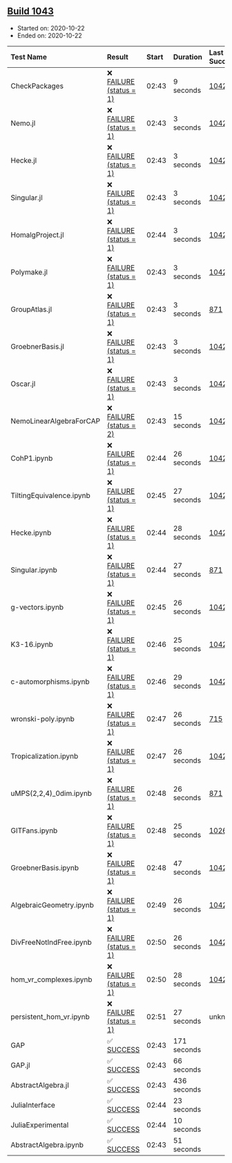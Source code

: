 ## [Build 1043](https://oscarci.mathematik.uni-kl.de/job/oscar-stable/1043/)

* Started on: 2020-10-22
* Ended on: 2020-10-22

| Test Name    | Result | Start | Duration | Last Success | First Failure |
|:-------------|:-------|:------|:---------|:-------------|:--------------|
| CheckPackages | ❌ [FAILURE (status = 1)](https://oscarci.mathematik.uni-kl.de/job/oscar-stable/1043/artifact/logs/build-1043/CheckPackages.log) | 02:43 | 9 seconds | [1042](https://oscarci.mathematik.uni-kl.de/job/oscar-stable/1042/) | [1043](https://oscarci.mathematik.uni-kl.de/job/oscar-stable/1043/) |
| Nemo.jl | ❌ [FAILURE (status = 1)](https://oscarci.mathematik.uni-kl.de/job/oscar-stable/1043/artifact/logs/build-1043/Nemo.jl.log) | 02:43 | 3 seconds | [1042](https://oscarci.mathematik.uni-kl.de/job/oscar-stable/1042/) | [1043](https://oscarci.mathematik.uni-kl.de/job/oscar-stable/1043/) |
| Hecke.jl | ❌ [FAILURE (status = 1)](https://oscarci.mathematik.uni-kl.de/job/oscar-stable/1043/artifact/logs/build-1043/Hecke.jl.log) | 02:43 | 3 seconds | [1042](https://oscarci.mathematik.uni-kl.de/job/oscar-stable/1042/) | [1043](https://oscarci.mathematik.uni-kl.de/job/oscar-stable/1043/) |
| Singular.jl | ❌ [FAILURE (status = 1)](https://oscarci.mathematik.uni-kl.de/job/oscar-stable/1043/artifact/logs/build-1043/Singular.jl.log) | 02:43 | 3 seconds | [1042](https://oscarci.mathematik.uni-kl.de/job/oscar-stable/1042/) | [1043](https://oscarci.mathematik.uni-kl.de/job/oscar-stable/1043/) |
| HomalgProject.jl | ❌ [FAILURE (status = 1)](https://oscarci.mathematik.uni-kl.de/job/oscar-stable/1043/artifact/logs/build-1043/HomalgProject.jl.log) | 02:44 | 3 seconds | [1042](https://oscarci.mathematik.uni-kl.de/job/oscar-stable/1042/) | [1043](https://oscarci.mathematik.uni-kl.de/job/oscar-stable/1043/) |
| Polymake.jl | ❌ [FAILURE (status = 1)](https://oscarci.mathematik.uni-kl.de/job/oscar-stable/1043/artifact/logs/build-1043/Polymake.jl.log) | 02:43 | 3 seconds | [1042](https://oscarci.mathematik.uni-kl.de/job/oscar-stable/1042/) | [1043](https://oscarci.mathematik.uni-kl.de/job/oscar-stable/1043/) |
| GroupAtlas.jl | ❌ [FAILURE (status = 1)](https://oscarci.mathematik.uni-kl.de/job/oscar-stable/1043/artifact/logs/build-1043/GroupAtlas.jl.log) | 02:43 | 3 seconds | [871](https://oscarci.mathematik.uni-kl.de/job/oscar-stable/871/) | [872](https://oscarci.mathematik.uni-kl.de/job/oscar-stable/872/) |
| GroebnerBasis.jl | ❌ [FAILURE (status = 1)](https://oscarci.mathematik.uni-kl.de/job/oscar-stable/1043/artifact/logs/build-1043/GroebnerBasis.jl.log) | 02:43 | 3 seconds | [1042](https://oscarci.mathematik.uni-kl.de/job/oscar-stable/1042/) | [1043](https://oscarci.mathematik.uni-kl.de/job/oscar-stable/1043/) |
| Oscar.jl | ❌ [FAILURE (status = 1)](https://oscarci.mathematik.uni-kl.de/job/oscar-stable/1043/artifact/logs/build-1043/Oscar.jl.log) | 02:43 | 3 seconds | [1042](https://oscarci.mathematik.uni-kl.de/job/oscar-stable/1042/) | [1043](https://oscarci.mathematik.uni-kl.de/job/oscar-stable/1043/) |
| NemoLinearAlgebraForCAP | ❌ [FAILURE (status = 2)](https://oscarci.mathematik.uni-kl.de/job/oscar-stable/1043/artifact/logs/build-1043/NemoLinearAlgebraForCAP.log) | 02:43 | 15 seconds | [1042](https://oscarci.mathematik.uni-kl.de/job/oscar-stable/1042/) | [1043](https://oscarci.mathematik.uni-kl.de/job/oscar-stable/1043/) |
| CohP1.ipynb | ❌ [FAILURE (status = 1)](https://oscarci.mathematik.uni-kl.de/job/oscar-stable/1043/artifact/logs/build-1043/CohP1.ipynb.log) | 02:44 | 26 seconds | [1042](https://oscarci.mathematik.uni-kl.de/job/oscar-stable/1042/) | [1043](https://oscarci.mathematik.uni-kl.de/job/oscar-stable/1043/) |
| TiltingEquivalence.ipynb | ❌ [FAILURE (status = 1)](https://oscarci.mathematik.uni-kl.de/job/oscar-stable/1043/artifact/logs/build-1043/TiltingEquivalence.ipynb.log) | 02:45 | 27 seconds | [1042](https://oscarci.mathematik.uni-kl.de/job/oscar-stable/1042/) | [1043](https://oscarci.mathematik.uni-kl.de/job/oscar-stable/1043/) |
| Hecke.ipynb | ❌ [FAILURE (status = 1)](https://oscarci.mathematik.uni-kl.de/job/oscar-stable/1043/artifact/logs/build-1043/Hecke.ipynb.log) | 02:44 | 28 seconds | [1042](https://oscarci.mathematik.uni-kl.de/job/oscar-stable/1042/) | [1043](https://oscarci.mathematik.uni-kl.de/job/oscar-stable/1043/) |
| Singular.ipynb | ❌ [FAILURE (status = 1)](https://oscarci.mathematik.uni-kl.de/job/oscar-stable/1043/artifact/logs/build-1043/Singular.ipynb.log) | 02:44 | 27 seconds | [871](https://oscarci.mathematik.uni-kl.de/job/oscar-stable/871/) | [872](https://oscarci.mathematik.uni-kl.de/job/oscar-stable/872/) |
| g-vectors.ipynb | ❌ [FAILURE (status = 1)](https://oscarci.mathematik.uni-kl.de/job/oscar-stable/1043/artifact/logs/build-1043/g-vectors.ipynb.log) | 02:45 | 26 seconds | [1042](https://oscarci.mathematik.uni-kl.de/job/oscar-stable/1042/) | [1043](https://oscarci.mathematik.uni-kl.de/job/oscar-stable/1043/) |
| K3-16.ipynb | ❌ [FAILURE (status = 1)](https://oscarci.mathematik.uni-kl.de/job/oscar-stable/1043/artifact/logs/build-1043/K3-16.ipynb.log) | 02:46 | 25 seconds | [1042](https://oscarci.mathematik.uni-kl.de/job/oscar-stable/1042/) | [1043](https://oscarci.mathematik.uni-kl.de/job/oscar-stable/1043/) |
| c-automorphisms.ipynb | ❌ [FAILURE (status = 1)](https://oscarci.mathematik.uni-kl.de/job/oscar-stable/1043/artifact/logs/build-1043/c-automorphisms.ipynb.log) | 02:46 | 29 seconds | [1042](https://oscarci.mathematik.uni-kl.de/job/oscar-stable/1042/) | [1043](https://oscarci.mathematik.uni-kl.de/job/oscar-stable/1043/) |
| wronski-poly.ipynb | ❌ [FAILURE (status = 1)](https://oscarci.mathematik.uni-kl.de/job/oscar-stable/1043/artifact/logs/build-1043/wronski-poly.ipynb.log) | 02:47 | 26 seconds | [715](https://oscarci.mathematik.uni-kl.de/job/oscar-stable/715/) | [716](https://oscarci.mathematik.uni-kl.de/job/oscar-stable/716/) |
| Tropicalization.ipynb | ❌ [FAILURE (status = 1)](https://oscarci.mathematik.uni-kl.de/job/oscar-stable/1043/artifact/logs/build-1043/Tropicalization.ipynb.log) | 02:47 | 26 seconds | [1042](https://oscarci.mathematik.uni-kl.de/job/oscar-stable/1042/) | [1043](https://oscarci.mathematik.uni-kl.de/job/oscar-stable/1043/) |
| uMPS(2,2,4)_0dim.ipynb | ❌ [FAILURE (status = 1)](https://oscarci.mathematik.uni-kl.de/job/oscar-stable/1043/artifact/logs/build-1043/uMPS-2-2-4-_0dim.ipynb.log) | 02:48 | 26 seconds | [871](https://oscarci.mathematik.uni-kl.de/job/oscar-stable/871/) | [872](https://oscarci.mathematik.uni-kl.de/job/oscar-stable/872/) |
| GITFans.ipynb | ❌ [FAILURE (status = 1)](https://oscarci.mathematik.uni-kl.de/job/oscar-stable/1043/artifact/logs/build-1043/GITFans.ipynb.log) | 02:48 | 25 seconds | [1026](https://oscarci.mathematik.uni-kl.de/job/oscar-stable/1026/) | [1027](https://oscarci.mathematik.uni-kl.de/job/oscar-stable/1027/) |
| GroebnerBasis.ipynb | ❌ [FAILURE (status = 1)](https://oscarci.mathematik.uni-kl.de/job/oscar-stable/1043/artifact/logs/build-1043/GroebnerBasis.ipynb.log) | 02:48 | 47 seconds | [1042](https://oscarci.mathematik.uni-kl.de/job/oscar-stable/1042/) | [1043](https://oscarci.mathematik.uni-kl.de/job/oscar-stable/1043/) |
| AlgebraicGeometry.ipynb | ❌ [FAILURE (status = 1)](https://oscarci.mathematik.uni-kl.de/job/oscar-stable/1043/artifact/logs/build-1043/AlgebraicGeometry.ipynb.log) | 02:49 | 26 seconds | [1042](https://oscarci.mathematik.uni-kl.de/job/oscar-stable/1042/) | [1043](https://oscarci.mathematik.uni-kl.de/job/oscar-stable/1043/) |
| DivFreeNotIndFree.ipynb | ❌ [FAILURE (status = 1)](https://oscarci.mathematik.uni-kl.de/job/oscar-stable/1043/artifact/logs/build-1043/DivFreeNotIndFree.ipynb.log) | 02:50 | 26 seconds | [1042](https://oscarci.mathematik.uni-kl.de/job/oscar-stable/1042/) | [1043](https://oscarci.mathematik.uni-kl.de/job/oscar-stable/1043/) |
| hom_vr_complexes.ipynb | ❌ [FAILURE (status = 1)](https://oscarci.mathematik.uni-kl.de/job/oscar-stable/1043/artifact/logs/build-1043/hom_vr_complexes.ipynb.log) | 02:50 | 28 seconds | [1042](https://oscarci.mathematik.uni-kl.de/job/oscar-stable/1042/) | [1043](https://oscarci.mathematik.uni-kl.de/job/oscar-stable/1043/) |
| persistent_hom_vr.ipynb | ❌ [FAILURE (status = 1)](https://oscarci.mathematik.uni-kl.de/job/oscar-stable/1043/artifact/logs/build-1043/persistent_hom_vr.ipynb.log) | 02:51 | 27 seconds | unknown | unknown |
| GAP | ✅ [SUCCESS](https://oscarci.mathematik.uni-kl.de/job/oscar-stable/1043/artifact/logs/build-1043/GAP.log) | 02:43 | 171 seconds |  |  |
| GAP.jl | ✅ [SUCCESS](https://oscarci.mathematik.uni-kl.de/job/oscar-stable/1043/artifact/logs/build-1043/GAP.jl.log) | 02:43 | 66 seconds |  |  |
| AbstractAlgebra.jl | ✅ [SUCCESS](https://oscarci.mathematik.uni-kl.de/job/oscar-stable/1043/artifact/logs/build-1043/AbstractAlgebra.jl.log) | 02:43 | 436 seconds |  |  |
| JuliaInterface | ✅ [SUCCESS](https://oscarci.mathematik.uni-kl.de/job/oscar-stable/1043/artifact/logs/build-1043/JuliaInterface.log) | 02:44 | 23 seconds |  |  |
| JuliaExperimental | ✅ [SUCCESS](https://oscarci.mathematik.uni-kl.de/job/oscar-stable/1043/artifact/logs/build-1043/JuliaExperimental.log) | 02:44 | 10 seconds |  |  |
| AbstractAlgebra.ipynb | ✅ [SUCCESS](https://oscarci.mathematik.uni-kl.de/job/oscar-stable/1043/artifact/logs/build-1043/AbstractAlgebra.ipynb.log) | 02:43 | 51 seconds |  |  |
